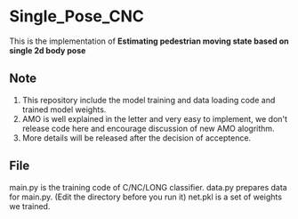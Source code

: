 # Single_Pose_CNC
This is the implementation of **Estimating pedestrian moving state based on single 2d body pose**

## Note
1. This repository include the model training and data loading code and trained model weights.
2. AMO is well explained in the letter and very easy to implement, we don't release code here and encourage discussion of new AMO alogrithm.
3. More details will be released after the decision of acceptence.

## File
main.py is the training code of C/NC/LONG classifier.
data.py prepares data for main.py. (Edit the directory before you run it)
net.pkl is a set of weights we trained.
